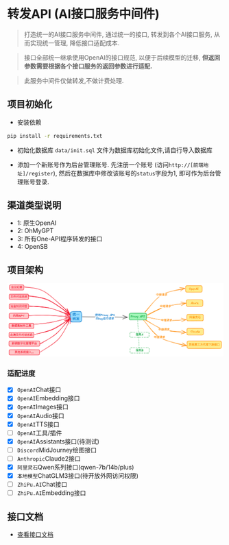# 转发API (AI接口服务中间件)
> 打造统一的AI接口服务中间件, 通过统一的接口, 转发到各个AI接口服务, 从而实现统一管理, 降低接口适配成本.

> 接口全部统一继承使用OpenAI的接口规范, 以便于后续模型的迁移, **但返回参数需要根据各个接口服务的返回参数进行适配.**

> 此服务中间件仅做转发,不做计费处理.

## 项目初始化
- 安装依赖
```bash
pip install -r requirements.txt
```

- 初始化数据库
`data/init.sql` 文件为数据库初始化文件,请自行导入数据库

- 添加一个新账号作为后台管理账号. 先注册一个账号 (访问`http://[前端地址]/register`), 然后在数据库中修改该账号的`status`字段为1, 即可作为后台管理账号登录.

## 渠道类型说明
- 1: 原生OpenAI
- 2: OhMyGPT
- 3: 所有One-API程序转发的接口
- 4: OpenSB

## 项目架构
 ![image](./docs/img.png)

### 适配进度
- [x] `OpenAI`Chat接口
- [x] `OpenAI`Embedding接口
- [x] `OpenAI`Images接口
- [x] `OpenAI`Audio接口
- [x] `OpenAI`TTS接口
- [ ] `OpenAI`工具/插件
- [x] `OpenAI`Assistants接口(待测试)
- [ ] `Discord`MidJourney绘图接口
- [ ] `Anthropic`Claude2接口
- [x] `阿里灵石`Qwen系列接口(qwen-7b/14b/plus)
- [x] `本地模型`ChatGLM3接口(待开放外网访问权限)
- [ ] `ZhiPu.AI`Chat接口
- [ ] `ZhiPu.AI`Embedding接口

## 接口文档
- [查看接口文档](https://apifox.com/apidoc/shared-2c467c83-554d-4a60-b640-edbcc877f383)